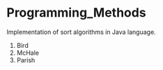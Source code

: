 # Programming_Methods
Implementation of sort algorithms in Java language. 
<ol>
<li>Bird</li>
<li>McHale</li>
<li>Parish</li>
</ol>

